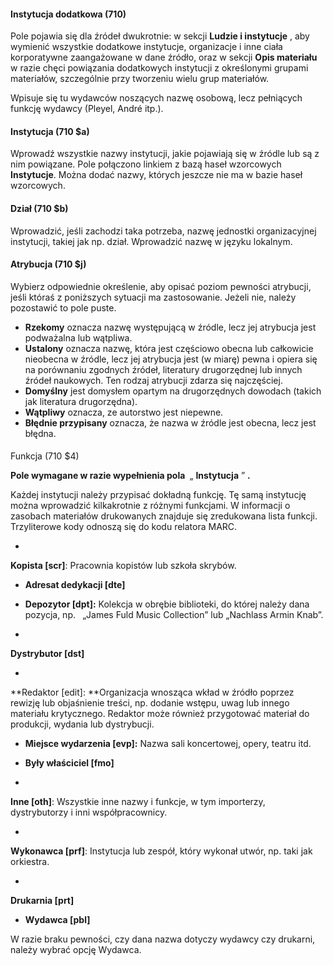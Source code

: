 #### Instytucja dodatkowa (710)  

Pole pojawia się dla źródeł dwukrotnie: w sekcji **Ludzie i instytucje** , aby wymienić wszystkie dodatkowe instytucje, organizacje i inne ciała korporatywne zaangażowane w dane źródło, oraz w sekcji **Opis materiału** w razie chęci powiązania dodatkowych instytucji z określonymi grupami materiałów, szczególnie przy tworzeniu wielu grup materiałów.

Wpisuje się tu wydawców noszących nazwę osobową, lecz pełniących funkcję wydawcy (Pleyel, André itp.).&nbsp;

#### Instytucja (710 $a)

Wprowadź wszystkie nazwy instytucji, jakie pojawiają się w źródle lub są z nim powiązane. Pole połączono linkiem z bazą haseł wzorcowych&nbsp; **Instytucje**. Można dodać nazwy, których jeszcze nie ma w bazie haseł wzorcowych.&nbsp;&nbsp;

#### Dział (710 $b) 

Wprowadzić, jeśli zachodzi taka potrzeba, nazwę jednostki organizacyjnej instytucji, takiej jak np. dział. Wprowadzić nazwę w języku lokalnym.

#### Atrybucja (710 $j)  

Wybierz odpowiednie określenie, aby opisać poziom pewności atrybucji, jeśli któraś z poniższych sytuacji ma zastosowanie. Jeżeli nie, należy pozostawić to pole puste.

- **Rzekomy** oznacza nazwę występującą w źródle, lecz jej atrybucja jest podważalna lub wątpliwa.   
- **Ustalony** oznacza nazwę, która jest częściowo obecna lub całkowicie nieobecna w źródle, lecz jej atrybucja jest (w miarę) pewna i opiera się na porównaniu zgodnych źródeł, literatury drugorzędnej lub innych źródeł naukowych. Ten rodzaj atrybucji zdarza się najczęściej.  
- **Domyślny** jest domysłem opartym na drugorzędnych dowodach (takich jak literatura drugorzędna).
- **Wątpliwy** oznacza, ze autorstwo jest niepewne.
- **Błędnie przypisany** oznacza, że nazwa w źródle jest obecna, lecz jest błędna.

####   
Funkcja (710 $4) 

**Pole wymagane w razie wypełnienia pola&nbsp;** „ **Instytucja** ” **.**

Każdej instytucji należy przypisać dokładną funkcję. Tę samą instytucję można wprowadzić kilkakrotnie z różnymi funkcjami. W informacji o zasobach materiałów drukowanych znajduje się zredukowana lista funkcji. Trzyliterowe kody odnoszą się do kodu relatora MARC.   

- 

**Kopista [scr]**: Pracownia kopistów lub szkoła skrybów.

- **Adresat dedykacji [dte]**

- **Depozytor [dpt]:** Kolekcja w obrębie biblioteki, do której należy dana pozycja, np. **&nbsp;** „James Fuld Music Collection”&nbsp;lub „Nachlass Armin Knab”.
- 

**Dystrybutor [dst]**

- 

**Redaktor [edit]:&nbsp;**Organizacja wnosząca wkład w źródło poprzez rewizję lub objaśnienie treści, np. dodanie wstępu, uwag lub innego materiału krytycznego. Redaktor może również przygotować materiał do produkcji, wydania lub dystrybucji.

- **Miejsce wydarzenia [evp]:** Nazwa sali koncertowej, opery, teatru itd.  

- **Były właściciel [fmo]**  
- 

**Inne [oth]**: Wszystkie inne nazwy i funkcje, w tym importerzy, dystrybutorzy i inni współpracownicy.

- 

**Wykonawca [prf]**: Instytucja lub zespół, który wykonał utwór, np. taki jak orkiestra.&nbsp;

- 

**Drukarnia [prt]**

- **Wydawca [pbl]**

W razie braku pewności, czy dana nazwa dotyczy wydawcy czy drukarni, należy wybrać opcję Wydawca.